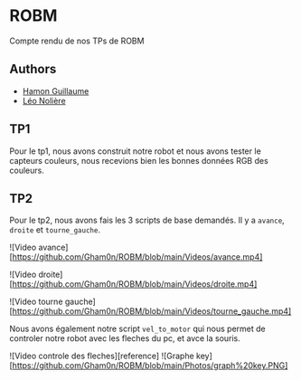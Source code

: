 # ROBM

Compte rendu de nos TPs de ROBM

## Authors

- [Hamon Guillaume](https://github.com/Gham0n/tpjpa2023)
- [Léo Nolière](https://github.com/LeoNoliere)

## TP1

Pour le tp1, nous avons construit notre robot et nous avons tester le capteurs couleurs, nous recevions bien les bonnes données RGB des couleurs.

## TP2

Pour le tp2, nous avons fais les 3 scripts de base demandés. Il y a `avance`, `droite` et `tourne_gauche`.

![Video avance][https://github.com/Gham0n/ROBM/blob/main/Videos/avance.mp4]

![Video droite][https://github.com/Gham0n/ROBM/blob/main/Videos/droite.mp4]

![Video tourne gauche][https://github.com/Gham0n/ROBM/blob/main/Videos/tourne_gauche.mp4]

Nous avons également notre script `vel_to_motor` qui nous permet de controler notre robot avec les fleches du pc, et avce la souris.

![Video controle des fleches][reference]
![Graphe key][https://github.com/Gham0n/ROBM/blob/main/Photos/graph%20key.PNG]
